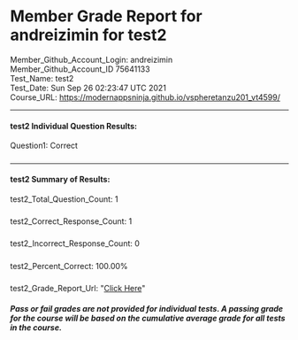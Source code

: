 # Member Grade Report for andreizimin for test2  
   
Member_Github_Account_Login: andreizimin  
Member_Github_Account_ID 75641133  
Test_Name: test2  
Test_Date: Sun Sep 26 02:23:47 UTC 2021  
Course_URL: https://modernappsninja.github.io/vspheretanzu201_vt4599/  
   
---  
#### test2 Individual Question Results:  
Question1: Correct  
#####  
---  
#### test2 Summary of Results:  
test2_Total_Question_Count: 1  
#####  
test2_Correct_Response_Count: 1  
#####  
test2_Incorrect_Response_Count: 0  
#####  
test2_Percent_Correct: 100.00%  
#####  
test2_Grade_Report_Url: "[Click Here](https://github.com/modernappsninjas/andreizimin/blob/main/static/userdata/courses/vspheretanzu201_vt4599/grade_report.pr411.test2.md)"
##### Pass or fail grades are not provided for individual tests. A passing grade for the course will be based on the cumulative average grade for all tests in the course.  
